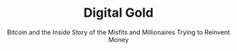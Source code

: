 ---
layout: books
title: Digital Gold
subtitle: Bitcoin and the Inside Story of the Misfits and Millionaires Trying to Reinvent Money
essential: 
categories: ['non-technical']
authors: ['Nathaniel Popper']
authors_twitter: ['https://twitter.com/nathanielpopper']
excerpt: .
resource_url: 
amazon_url: https://www.amazon.com/dp/006236250X
---